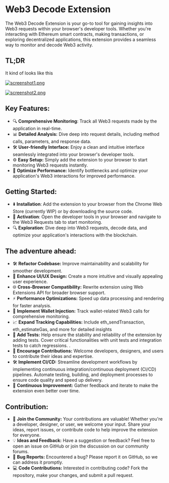 # Web3 Decode Extension

The Web3 Decode Extension is your go-to tool for gaining insights into Web3 requests within your browser's developer tools. Whether you're interacting with Ethereum smart contracts, making transactions, or exploring decentralized applications, this extension provides a seamless way to monitor and decode Web3 activity.
## TL;DR
It kind of looks like this

[![screenshot1.png](https://i.postimg.cc/VsCyKcJS/screenshot1.png)](https://postimg.cc/3WYbwVC7)

[![screenshot2.png](https://i.postimg.cc/44zLK4K1/screenshot2.png)](https://postimg.cc/8szB9SmF)

## Key Features:
- 🔍 **Comprehensive Monitoring**: Track all Web3 requests made by the application in real-time.
- 📊 **Detailed Analysis:** Dive deep into request details, including method calls, parameters, and response data.
- 🛠️ **User-friendly Interface:** Enjoy a clean and intuitive interface seamlessly integrated into your browser's developer tools.
- ⚙️ **Easy Setup:** Simply add the extension to your browser to start monitoring Web3 requests instantly.
- 🚀 **Optimize Performance:** Identify bottlenecks and optimize your application's Web3 interactions for improved performance.

## Getting Started:

- ⬇️ **Installation**: Add the extension to your browser from the Chrome Web Store (currently WIP) or by downloading the source code.
- 🔄 **Activation**: Open the developer tools in your browser and navigate to the Web3 Requests tab to start monitoring.
- 🔍 **Exploration**: Dive deep into Web3 requests, decode data, and optimize your application's interactions with the blockchain.

## The adventure ahead:

- 🛠️ **Refactor Codebase:** Improve maintainability and scalability for smoother development.
- 🎨 **Enhance UI/UX Design:** Create a more intuitive and visually appealing user experience.
- 🌐 **Cross-Browser Compatibility:** Rewrite extension using Web Extensions API for broader browser support.
- ⚡ **Performance Optimizations:** Speed up data processing and rendering for faster analysis.
- 💼 **Implement Wallet Injection:** Track wallet-related Web3 calls for comprehensive monitoring.
- 📈 **Expand Tracking Capabilities:** Include eth_sendTransaction, eth_estimateGas, and more for detailed insights
- 🧪 **Add Tests:** Help ensure the stability and reliability of the extension by adding tests. Cover critical functionalities with unit tests and integration tests to catch regressions. .
- 🤝 **Encourage Contributions:** Welcome developers, designers, and users to contribute their ideas and expertise.
- 🛠️ **Implement CI/CD:** Streamline development workflows by implementing continuous integration/continuous deployment (CI/CD) pipelines. Automate testing, building, and deployment processes to ensure code quality and speed up delivery.
- 🎉 **Continuous Improvement:** Gather feedback and iterate to make the extension even better over time.
## Contribution:
- 🤝 **Join the Community:** Your contributions are valuable! Whether you're a developer, designer, or user, we welcome your input. Share your ideas, report issues, or contribute code to help improve the extension for everyone.
- 💡 **Ideas and Feedback:** Have a suggestion or feedback? Feel free to open an issue on GitHub or join the discussion on our community forums.
- 🐛 **Bug Reports:** Encountered a bug? Please report it on GitHub, so we can address it promptly.
- 💻 **Code Contributions:** Interested in contributing code? Fork the repository, make your changes, and submit a pull request.
